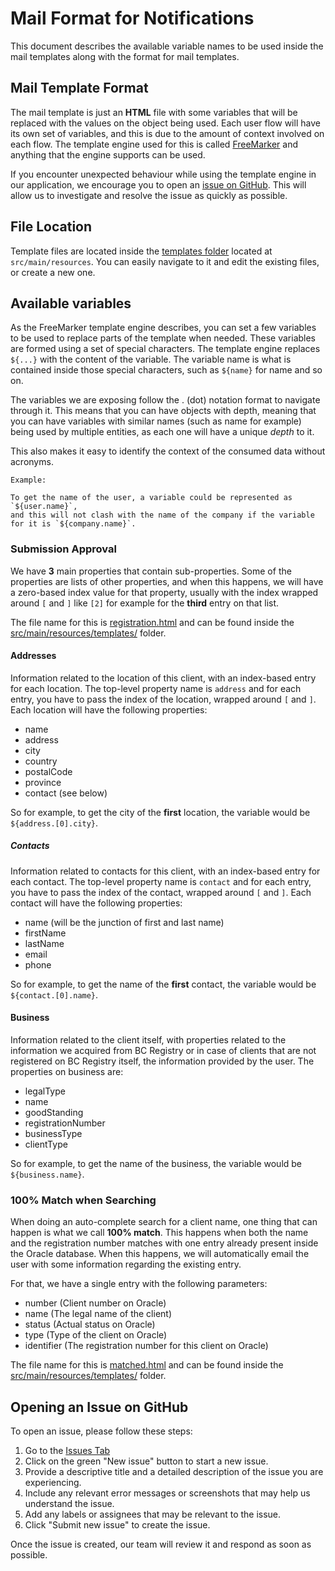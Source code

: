 # Mail Format for Notifications

This document describes the available variable names to be used inside the mail templates along with the format for mail templates.

## Mail Template Format

The mail template is just an **HTML** file with some variables that will be replaced with the values on the object being used.
Each user flow will have its own set of variables, and this is due to the amount of context involved on each flow.
The template engine used for this is called [FreeMarker](https://freemarker.apache.org/) and anything that the engine supports can be used.

If you encounter unexpected behaviour while using the template engine in our application, we encourage you to open an [issue on GitHub](#opening-an-issue-on-github).
This will allow us to investigate and resolve the issue as quickly as possible.

## File Location

Template files are located inside the [templates folder](src/main/resources/templates) located at `src/main/resources`. You can easily navigate to it and edit the existing files, or create a new one.

## Available variables

As the FreeMarker template engine describes, you can set a few variables to be used to replace parts of the template when needed. These variables are formed using a set of special characters.
The template engine replaces `${...}` with the content of the variable. The variable name is what is contained inside those special characters, such as `${name}` for name and so on.

The variables we are exposing follow the . (dot) notation format to navigate through it. This means that you can have objects with depth, meaning that you can have variables with similar names (such as name for example)
being used by multiple entities, as each one will have a unique *depth* to it.

This also makes it easy to identify the context of the consumed data without acronyms.

    Example:
    
    To get the name of the user, a variable could be represented as `${user.name}`, 
    and this will not clash with the name of the company if the variable for it is `${company.name}`.

### Submission Approval

We have **3** main properties that contain sub-properties. Some of the properties are lists of other properties, and when this happens,
we will have a zero-based index value for that property, usually with the index wrapped around `[` and `]` like `[2]` for example for the **third** entry on that list.

The file name for this is [registration.html](src/main/resources/templates/registration.html) and can be found inside the [src/main/resources/templates/](src/main/resources/templates/) folder.

#### Addresses

Information related to the location of this client, with an index-based entry for each location.
The top-level property name is `address` and for each entry, you have to pass the index of the location,
wrapped around `[` and `]`. Each location will have the following properties:

- name
- address
- city
- country
- postalCode
- province
- contact (see below)

So for example, to get the city of the **first** location, the variable would be `${address.[0].city}`.

##### Contacts

Information related to contacts for this client, with an index-based entry for each contact.
The top-level property name is `contact` and for each entry, you have to pass the index of the contact,
wrapped around `[` and `]`. Each contact will have the following properties:

- name (will be the junction of first and last name)
- firstName
- lastName
- email
- phone

So for example, to get the name of the **first** contact, the variable would be `${contact.[0].name}`.

#### Business

Information related to the client itself, with properties related to the information we acquired from BC Registry
or in case of clients that are not registered on BC Registry itself, the information provided by the user.
The properties on business are:

- legalType
- name
- goodStanding
- registrationNumber
- businessType
- clientType

So for example, to get the name of the business, the variable would be `${business.name}`.


### 100% Match when Searching

When doing an auto-complete search for a client name, one thing that can happen is what we call **100% match**. This happens when both the name and the registration number
matches with one entry already present inside the Oracle database. When this happens, we will automatically email the user with some information regarding the existing entry.

For that, we have a single entry with the following parameters:

- number (Client number on Oracle)
- name (The legal name of the client)
- status (Actual status on Oracle)
- type (Type of the client on Oracle)
- identifier (The registration number for this client on Oracle)


The file name for this is [matched.html](src/main/resources/templates/matched.html) and can be found inside the [src/main/resources/templates/](src/main/resources/templates/) folder.

## Opening an Issue on GitHub

To open an issue, please follow these steps:

1. Go to the [Issues Tab](issues)
2. Click on the green "New issue" button to start a new issue.
3. Provide a descriptive title and a detailed description of the issue you are experiencing.
4. Include any relevant error messages or screenshots that may help us understand the issue.
5. Add any labels or assignees that may be relevant to the issue.
6. Click "Submit new issue" to create the issue.

Once the issue is created, our team will review it and respond as soon as possible. 
